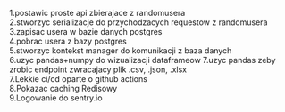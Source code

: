1.postawic proste api zbierajace z randomusera   
2.stworzyc serializacje do przychodzacych requestow z randomusera   
3.zapisac usera w bazie danych postgres   
4.pobrac usera z bazy postgres   
5.stworzyc kontekst manager do komunikacji z baza danych   
6.uzyc pandas+numpy do wizualizacji dataframeow
7.uzyc pandas zeby zrobic endpoint zwracajacy plik .csv, .json, .xlsx   
7.Lekkie ci/cd oparte o github actions   
8.Pokazac caching Redisowy   
9.Logowanie do sentry.io   
